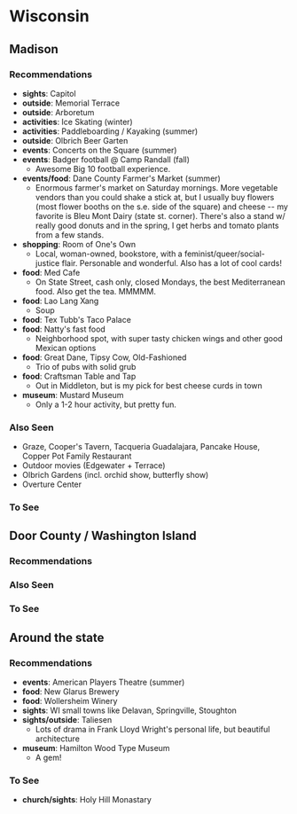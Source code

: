 # Wisconsin

## Madison

### Recommendations

* **sights**: Capitol
* **outside**: Memorial Terrace
* **outside**: Arboretum
* **activities**: Ice Skating (winter)
* **activities**: Paddleboarding / Kayaking (summer)
* **outside**: Olbrich Beer Garten
* **events**: Concerts on the Square (summer)
* **events**: Badger football @ Camp Randall (fall)
    * Awesome Big 10 football experience. 
* **events/food**: Dane County Farmer's Market (summer)
    * Enormous farmer's market on Saturday mornings. More vegetable vendors
    than you could shake a stick at, but I usually buy flowers (most flower 
    booths on the s.e. side of the square) and cheese -- my favorite is Bleu 
    Mont Dairy (state st. corner). There's also a stand w/ really good donuts 
    and in the spring, I get herbs and tomato plants from a few stands.
* **shopping**: Room of One's Own
    * Local, woman-owned, bookstore, with a feminist/queer/social-justice 
    flair. Personable and wonderful. Also has a lot of cool cards! 
* **food**: Med Cafe
    * On State Street, cash only, closed Mondays, the best Mediterranean food. 
    Also get the tea. MMMMM.
* **food**: Lao Lang Xang
    * Soup
* **food**: Tex Tubb's Taco Palace
* **food**: Natty's fast food
    * Neighborhood spot, with super tasty chicken wings and other good
     Mexican options
* **food**: Great Dane, Tipsy Cow, Old-Fashioned
    * Trio of pubs with solid grub
* **food**: Craftsman Table and Tap
    * Out in Middleton, but is my pick for best cheese curds in town
* **museum**: Mustard Museum
    * Only a 1-2 hour activity, but pretty fun.

### Also Seen

* Graze, Cooper's Tavern, Tacqueria Guadalajara, Pancake House, Copper Pot 
Family Restaurant
* Outdoor movies (Edgewater + Terrace)
* Olbrich Gardens (incl. orchid show, butterfly show)
* Overture Center

### To See

## Door County / Washington Island

### Recommendations



### Also Seen


### To See

## Around the state

### Recommendations

* **events**: American Players Theatre (summer)
* **food**: New Glarus Brewery
* **food**: Wollersheim Winery
* **sights**: WI small towns like Delavan, Springville, Stoughton
* **sights/outside**: Taliesen
    * Lots of drama in Frank Lloyd Wright's personal life, 
    but beautiful architecture
* **museum**: Hamilton Wood Type Museum
    * A gem! 

### To See

* **church/sights**: Holy Hill Monastary


